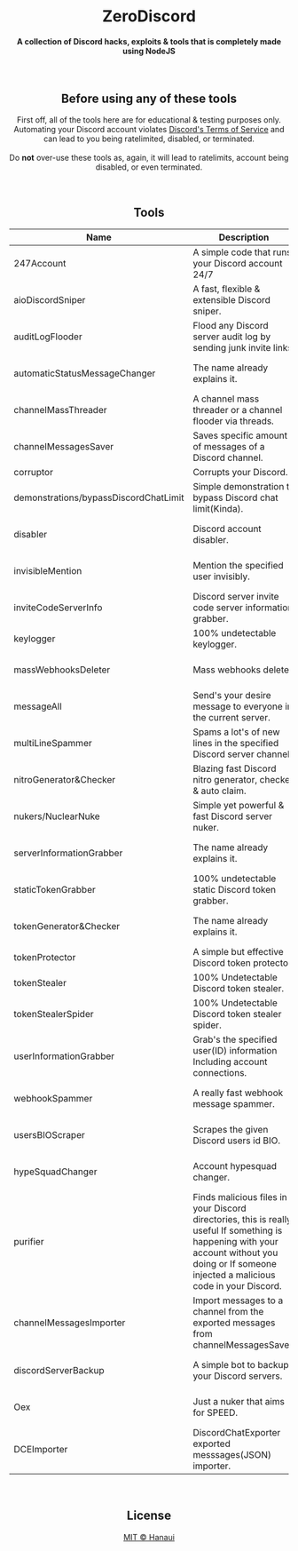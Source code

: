 <div align="center">
    <h1>ZeroDiscord</h1>
    <h4>A collection of Discord hacks, exploits & tools that is completely made using NodeJS</h4>
<br>

## Before using any of these tools
First off, all of the tools here are for educational & testing purposes only. Automating your Discord account violates [Discord's Terms of Service](https://discord.com/tos) and can lead to you being ratelimited, disabled, or terminated.<br>
<br>Do **not** over-use these tools as, again, it will lead to ratelimits, account being disabled, or even terminated.

<br>
    
## Tools
| Name | Description | OS |
| ---- | ----------- | -- |
| 247Account | A simple code that runs your Discord account 24/7 | Windows, Mac & etc |
| aioDiscordSniper | A fast, flexible & extensible Discord sniper. | Windows, Mac & etc |
| auditLogFlooder | Flood any Discord server audit log by sending junk invite links. | Windows, Mac & etc |
| automaticStatusMessageChanger | The name already explains it. | Windows, Mac & etc |
| channelMassThreader | A channel mass threader or a channel flooder via threads. | Windows, Mac & etc |
| channelMessagesSaver | Saves specific amount of messages of a Discord channel. | Windows, Mac & etc |
| corruptor | Corrupts your Discord. | Windows |
| demonstrations/bypassDiscordChatLimit | Simple demonstration to bypass Discord chat limit(Kinda). | Windows, Mac & etc |
| disabler | Discord account disabler. | Windows, Mac & etc |
| invisibleMention | Mention the specified user invisibly. | Windows, Mac & etc |
| inviteCodeServerInfo | Discord server invite code server information grabber. | Windows, Mac & etc |
| keylogger | 100% undetectable keylogger. | Windows |
| massWebhooksDeleter | Mass webhooks deleter. | Windows, Mac & etc |
| messageAll | Send's your desire message to everyone in the current server. | Windows, Mac & etc |
| multiLineSpammer | Spams a lot's of new lines in the specified Discord server channel. | Windows, Mac & etc |
| nitroGenerator&Checker | Blazing fast Discord nitro generator, checker & auto claim. | Windows, Mac & etc |
| nukers/NuclearNuke | Simple yet powerful & fast Discord server nuker. | Windows, Mac & etc |
| serverInformationGrabber | The name already explains it. | Windows, Mac & etc |
| staticTokenGrabber | 100% undetectable static Discord token grabber. | Windows |
| tokenGenerator&Checker | The name already explains it. | Windows, Mac & etc |
| tokenProtector | A simple but effective Discord token protector. | Windows |
| tokenStealer | 100% Undetectable Discord token stealer. | Windows |
| tokenStealerSpider | 100% Undetectable Discord token stealer spider. | Windows |
| userInformationGrabber | Grab's the specified user(ID) information Including account connections. | Windows, Mac & etc |
| webhookSpammer | A really fast webhook message spammer. | Windows, Mac & etc |
| usersBIOScraper | Scrapes the given Discord users id BIO. | Windows, Mac & etc |
| hypeSquadChanger | Account hypesquad changer. | Windows, Mac & etc |
| purifier | Finds malicious files in your Discord directories, this is really useful If something is happening with your account without you doing or If someone injected a malicious code in your Discord. | Windows |
| channelMessagesImporter | Import messages to a channel from the exported messages from channelMessagesSaver. | Windows, Mac & etc |
| discordServerBackup | A simple bot to backup your Discord servers. | Windows, Mac & etc |
| Oex | Just a nuker that aims for SPEED. | Windows, Mac & etc |
| DCEImporter | DiscordChatExporter exported messsages(JSON) importer. | Windows, Mac & etc |

<br> 
    
## License
<a href="https://github.com/hanaui-git/ZeroDiscord/blob/main/LICENSE"> MIT © Hanaui </a>

</div>